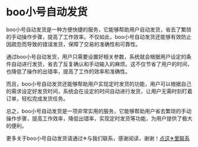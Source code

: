 # boo小号自动发货

boo小号自动发货是一种方便快捷的服务，它能够帮助用户自动发货，省去了繁琐的手动操作步骤，提高了工作效率。不仅如此，boo小号自动发货还能够有效防止因疏忽而导致的错误发货，保障了交易的准确性和可靠性。

通过boo小号自动发货，用户只需要设置好相关参数，系统就会根据用户设定的条件自动进行发货，省去了反复确认和手动输入的麻烦。这不仅节省了用户的时间，也降低了操作的出错率，提高了工作的效率和准确性。

而且，boo小号自动发货还能够帮助用户实现定时发货的功能，用户可以根据自己的需求设定好发货时间，系统会在设定的时间自动进行发货，让用户无需时刻盯着订单，轻松完成发货任务。

总之，boo小号自动发货是一项非常实用的服务，它能够帮助用户省去繁琐的手动操作步骤，提高工作效率，降低出错率，实现定时发货等功能，为用户提供了极大的便利。

更多关于boo小号自动发货请通过✈与我们联系，感谢阅读，谢谢！[点这✈里联系](https://gg.k02.cc)